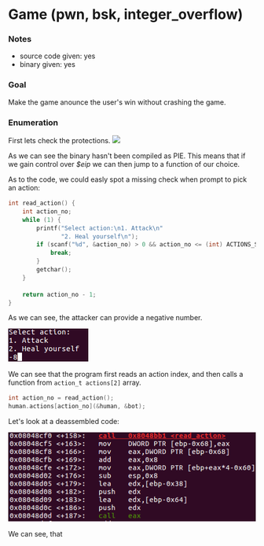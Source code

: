 # Game (pwn, bsk, integer_overflow)

### Notes
- source code given: yes
- binary given: yes


### Goal
Make the game anounce the user's win without crashing the game.

### Enumeration
First lets check the protections.
![](img/protection.png)  

As we can see the binary hasn't been compiled as PIE. This means that if we gain control over _\$eip_ we can then jump to a function of our choice.

As to the code, we could easly spot a missing check when prompt to pick an action:

```c
int read_action() {
	int action_no;
	while (1) {
		printf("Select action:\n1. Attack\n"
			   "2. Heal yourself\n");
		if (scanf("%d", &action_no) > 0 && action_no <= (int) ACTIONS_SIZE) {
			break;
		}
		getchar();
	}

	return action_no - 1;
}
```

As we can see, the attacker can provide a negative number.

![](img/action.png)

We can see that the program first reads an action index, and then calls a function from `action_t actions[2]` array.
```c
int action_no = read_action();
human.actions[action_no](&human, &bot);
```
Let's look at a deassembled code:

![](img/call_eax.png)

We can see, that
